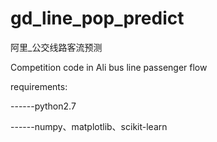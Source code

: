 # gd_line_pop_predict
阿里_公交线路客流预测

Competition code in Ali bus line passenger flow

requirements:

------python2.7

------numpy、matplotlib、scikit-learn
